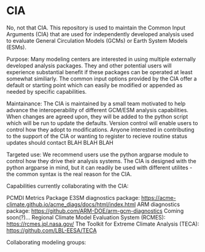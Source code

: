# CIA

No, not that CIA.  This repository is used to maintain the Common Input Arguments (CIA) that are used for independently developed analysis used to evaluate General Circulation Models (GCMs) or Earth System Models (ESMs). 

Purpose:  Many modeling centers are interested in using multiple externally developed analysis packages.  They and other potential users will experience substantial benefit if these packages can be operated at least somewhat similiarly.  The common input options provided by the CIA offer a default or starting point which can easily be modified or appended as needed by specific capabilities.  

Maintainance: The CIA is maintained by a small team motivated to help advance the interoperability of different GCM/ESM analysis capabilities. When changes are agreed upon, they will be added to the python script which will be run to update the defaults.  Version control will enable users to control how they adopt to modifications.  Anyone interested in contributing to the support of the CIA or wanting to register to recieve routine status updates should contact BLAH BLAH BLAH   

Targeted use:  We recommend users use the python argparse module to control how they drive their analysis systems.  The CIA is designed with the python argparse in mind, but it can readily be used with different utilites - the common syntax is the real reason for the CIA.

Capabilities currently collaborating with the CIA:

  PCMDI Metrics Package
  E3SM diagnostics package: https://acme-climate.github.io/acme_diags/docs/html/index.html
  ARM diagnostics package: https://github.com/ARM-DOE/arm-gcm-diagnostics
  Coming soon(?)...
  Regional Climate Model Evaluation System (RCMES): https://rcmes.jpl.nasa.gov/
  The Toolkit for Extreme Climate Analysis (TECA): https://github.com/LBL-EESA/TECA
  
  Collaborating modeling groups:
  
  
